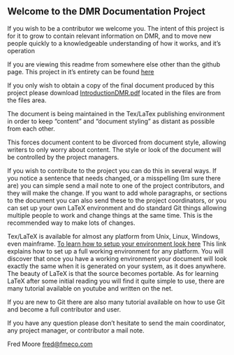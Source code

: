 Welcome to the DMR Documentation Project
----------------------------------------
If you wish to be a contributor we welcome you.  The intent of this project is for it to grow to contain relevant information on DMR, and to move new people quickly to a knowledgeable understanding of how it works, and it’s operation

If you are viewing this readme from somewhere else other than the github page.  This project in it’s entirety can be found [here](https://github.com/wd8kni/DMR-Documentation-Project/)

If you only wish to obtain a copy of the final document produced by this project please download [IntroductionDMR.pdf](https://github.com/wd8kni/DMR-Documentation-Project/blob/master/IntroductionDMR.pdf) located in the files are from the files area.

The document is being maintained in the Tex/LaTex publishing environment in order to keep “content” and “document styling” as distant as possible from each other.  

This forces document content to be divorced from document style, allowing writers to only worry about content.  The style or look of the document will be controlled by the project managers.

If you wish to contribute to the project you can do this in several ways.  If you notice a sentence that needs changed, or a misspelling (Im sure there are) you can simple send a mail note to one of the project contributors, and they will make the change.  If you want to add whole paragraphs, or sections to the document you can also send these to the project coordinators, or you can set up your own LaTeX environment and do standard Git things allowing multiple people to work and change things at the same time. This is the recommended way to make lots of changes.

Tex/LaTeX is available for almost any platform from Unix, Linux, Windows, even mainframe.  [To learn how to setup your environment look here](https://www.latex-project.org/get/)   This link explains how to set up a full working environment for any platform.  You will discover that once you have a working environment your document will look exactly the same when it is generated on your system, as it does anywhere.  The beauty of LaTeX is that the source becomes portable. 
As for learning LaTeX after some initial reading you will find it quite simple to use, there are many tutorial available on youtube and written on the net.  

If you are new to Git there are also many tutorial available on how to use Git and become a full contributor and user.

If you have any question please don’t hesitate to send the main coordinator, any project manager, or contributor a mail note.

Fred Moore
fred@fmeco.com